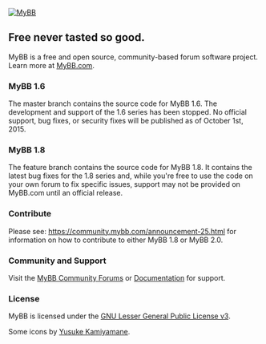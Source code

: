[![MyBB](https://raw.github.com/mybb/mybb/feature/images/logo.png "MyBB")](https://www.mybb.com "MyBB")

## Free never tasted so good.
MyBB is a free and open source, community-based forum software project. Learn more at [MyBB.com](https://www.mybb.com).

### MyBB 1.6

The master branch contains the source code for MyBB 1.6. The development and support of the 1.6 series has been stopped. No official support, bug fixes, or security fixes will be published as of October 1st, 2015.

### MyBB 1.8

The feature branch contains the source code for MyBB 1.8. It contains the latest bug fixes for the 1.8 series and, while you're free to use the code on your own forum to fix specific issues, support may not be provided on MyBB.com until an official release.

### Contribute

Please see: https://community.mybb.com/announcement-25.html for information on how to contribute to either MyBB 1.8 or MyBB 2.0.

### Community and Support
Visit the [MyBB Community Forums](https://community.mybb.com) or [Documentation](https://docs.mybb.com) for support.

### License
MyBB is licensed under the [GNU Lesser General Public License v3](https://www.mybb.com/about/license).


Some icons by [Yusuke Kamiyamane](http://p.yusukekamiyamane.com/).
